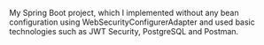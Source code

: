 My Spring Boot project, which I implemented without any bean configuration using WebSecurityConfigurerAdapter and used basic technologies such as JWT Security, PostgreSQL and Postman.
